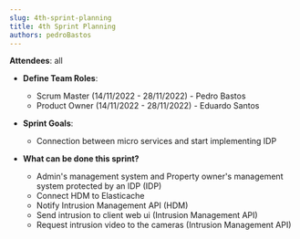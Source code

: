 ```yaml
---
slug: 4th-sprint-planning
title: 4th Sprint Planning
authors: pedroBastos
---
```


**Attendees**: all 

* **Define Team Roles**:
  * Scrum Master (14/11/2022 - 28/11/2022) - Pedro Bastos
  * Product Owner (14/11/2022 - 28/11/2022) - Eduardo Santos

* **Sprint Goals**:
  * Connection between micro services and start implementing IDP

* **What can be done this sprint?**
    * Admin's management system and Property owner's management system protected by an IDP (IDP)
    * Connect HDM to Elasticache
    * Notify Intrusion Management API (HDM)
    * Send intrusion to client web ui (Intrusion Management API)
    * Request intrusion video to the cameras (Intrusion Management API)
